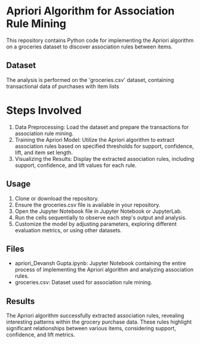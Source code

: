 # Apriori Algorithm for Association Rule Mining
This repository contains Python code for implementing the Apriori algorithm on a groceries dataset to discover association rules between items.

## **Dataset**
The analysis is performed on the 'groceries.csv' dataset, containing transactional data of purchases with item lists

# **Steps Involved**
1. Data Preprocessing: Load the dataset and prepare the transactions for association rule mining.
2. Training the Apriori Model: Utilize the Apriori algorithm to extract association rules based on specified thresholds for support, confidence, lift, and item set length.
3. Visualizing the Results: Display the extracted association rules, including support, confidence, and lift values for each rule.

## **Usage**
1. Clone or download the repository.
2. Ensure the groceries.csv file is available in your repository.
3. Open the Jupyter Notebook file in Jupyter Notebook or JupyterLab.
4. Run the cells sequentially to observe each step's output and analysis.
5. Customize the model by adjusting parameters, exploring different evaluation metrics, or using other datasets.

## **Files**
- apriori_Devansh Gupta.ipynb: Jupyter Notebook containing the entire process of implementing the Apriori algorithm and analyzing association rules.
- groceries.csv: Dataset used for association rule mining.

## **Results**
The Apriori algorithm successfully extracted association rules, revealing interesting patterns within the grocery purchase data. These rules highlight significant relationships between various items, considering support, confidence, and lift metrics.
